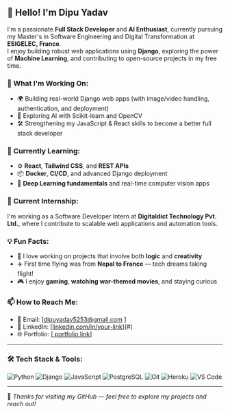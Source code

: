 ## 👋 Hello! I'm Dipu Yadav

I'm a passionate **Full Stack Developer** and **AI Enthusiast**, currently pursuing my Master's in Software Engineering and Digital Transformation at **ESIGELEC, France**.  
I enjoy building robust web applications using **Django**, exploring the power of **Machine Learning**, and contributing to open-source projects in my free time.

### 🔭 What I'm Working On:
- 🌍 Building real-world Django web apps (with image/video handling, authentication, and deployment)
- 🤖 Exploring AI with Scikit-learn and OpenCV
- 🛠️ Strengthening my JavaScript & React skills to become a better full stack developer

### 🌱 Currently Learning:
- ⚙️ **React**, **Tailwind CSS**, and **REST APIs**
- 📦 **Docker**, **CI/CD**, and advanced Django deployment
- 🧠 **Deep Learning fundamentals** and real-time computer vision apps

### 🏢 Current Internship:
I'm working as a Software Developer Intern at **Digitaldict Technology Pvt. Ltd.**, where I contribute to scalable web applications and automation tools.

### 💡 Fun Facts:
- 🧠 I love working on projects that involve both **logic** and **creativity**
- ✈️ First time flying was from **Nepal to France** — tech dreams taking flight!
- 🎮 I enjoy **gaming**, **watching war-themed movies**, and staying curious

### 📫 How to Reach Me:
- 📧 Email: [dipuyadav5253@gmail.com ]
- 💼 LinkedIn: [[linkedin.com/in/your-link](https://www.linkedin.com/in/dipu-yadav-5b1b7b214/)](#)
- 🌐 Portfolio: [[ portfolio link](https://frabjous-sorbet-1a5a4b.netlify.app/)]

---

### 🛠 Tech Stack & Tools:
![Python](https://img.shields.io/badge/-Python-333333?style=flat&logo=python)
![Django](https://img.shields.io/badge/-Django-092E20?style=flat&logo=django)
![JavaScript](https://img.shields.io/badge/-JavaScript-F7DF1E?style=flat&logo=javascript&logoColor=black)
![PostgreSQL](https://img.shields.io/badge/-PostgreSQL-336791?style=flat&logo=postgresql)
![Git](https://img.shields.io/badge/-Git-F05032?style=flat&logo=git)
![Heroku](https://img.shields.io/badge/-Heroku-430098?style=flat&logo=heroku)
![VS Code](https://img.shields.io/badge/-VSCode-007ACC?style=flat&logo=visual-studio-code)

---

📌 *Thanks for visiting my GitHub — feel free to explore my projects and reach out!*

